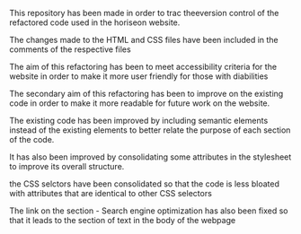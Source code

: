 This repository has been made in order to trac theeversion control of the refactored code used in the horiseon website. 

The changes made to the HTML and CSS files have been included in the comments of the respective files 

The aim of this refactoring has been to meet accessibility criteria for the website in order to make it more user friendly for those with diabilities

The secondary aim of this refactoring has been to improve on the existing code in order to make it more readable for future work on the website.

The existing code has been improved by including semantic elements instead of the existing elements to better relate the purpose of each section of the code.

It has also been improved by consolidating some attributes in the stylesheet to improve its overall structure. 

the CSS selctors have been consolidated so that the code is less bloated with attributes that are identical to other CSS selectors

The link on the section - Search engine optimization has also been fixed so that it leads to the section of text in the body of the webpage
